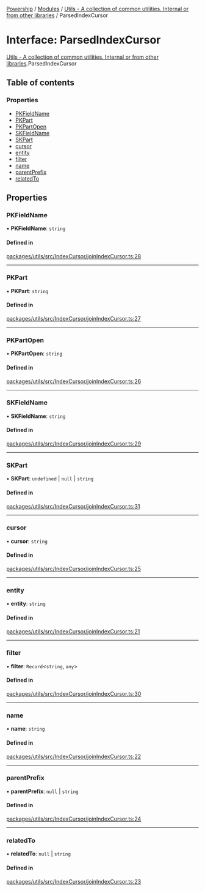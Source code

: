 [Powership](../README.md) / [Modules](../modules.md) / [Utils - A collection of common utilities. Internal or from other libraries](../modules/Utils___A_collection_of_common_utilities__Internal_or_from_other_libraries.md) / ParsedIndexCursor

# Interface: ParsedIndexCursor

[Utils - A collection of common utilities. Internal or from other libraries](../modules/Utils___A_collection_of_common_utilities__Internal_or_from_other_libraries.md).ParsedIndexCursor

## Table of contents

### Properties

- [PKFieldName](Utils___A_collection_of_common_utilities__Internal_or_from_other_libraries.ParsedIndexCursor.md#pkfieldname)
- [PKPart](Utils___A_collection_of_common_utilities__Internal_or_from_other_libraries.ParsedIndexCursor.md#pkpart)
- [PKPartOpen](Utils___A_collection_of_common_utilities__Internal_or_from_other_libraries.ParsedIndexCursor.md#pkpartopen)
- [SKFieldName](Utils___A_collection_of_common_utilities__Internal_or_from_other_libraries.ParsedIndexCursor.md#skfieldname)
- [SKPart](Utils___A_collection_of_common_utilities__Internal_or_from_other_libraries.ParsedIndexCursor.md#skpart)
- [cursor](Utils___A_collection_of_common_utilities__Internal_or_from_other_libraries.ParsedIndexCursor.md#cursor)
- [entity](Utils___A_collection_of_common_utilities__Internal_or_from_other_libraries.ParsedIndexCursor.md#entity)
- [filter](Utils___A_collection_of_common_utilities__Internal_or_from_other_libraries.ParsedIndexCursor.md#filter)
- [name](Utils___A_collection_of_common_utilities__Internal_or_from_other_libraries.ParsedIndexCursor.md#name)
- [parentPrefix](Utils___A_collection_of_common_utilities__Internal_or_from_other_libraries.ParsedIndexCursor.md#parentprefix)
- [relatedTo](Utils___A_collection_of_common_utilities__Internal_or_from_other_libraries.ParsedIndexCursor.md#relatedto)

## Properties

### PKFieldName

• **PKFieldName**: `string`

#### Defined in

[packages/utils/src/IndexCursor/joinIndexCursor.ts:28](https://github.com/antoniopresto/powership/blob/2672a73/packages/utils/src/IndexCursor/joinIndexCursor.ts#L28)

___

### PKPart

• **PKPart**: `string`

#### Defined in

[packages/utils/src/IndexCursor/joinIndexCursor.ts:27](https://github.com/antoniopresto/powership/blob/2672a73/packages/utils/src/IndexCursor/joinIndexCursor.ts#L27)

___

### PKPartOpen

• **PKPartOpen**: `string`

#### Defined in

[packages/utils/src/IndexCursor/joinIndexCursor.ts:26](https://github.com/antoniopresto/powership/blob/2672a73/packages/utils/src/IndexCursor/joinIndexCursor.ts#L26)

___

### SKFieldName

• **SKFieldName**: `string`

#### Defined in

[packages/utils/src/IndexCursor/joinIndexCursor.ts:29](https://github.com/antoniopresto/powership/blob/2672a73/packages/utils/src/IndexCursor/joinIndexCursor.ts#L29)

___

### SKPart

• **SKPart**: `undefined` \| ``null`` \| `string`

#### Defined in

[packages/utils/src/IndexCursor/joinIndexCursor.ts:31](https://github.com/antoniopresto/powership/blob/2672a73/packages/utils/src/IndexCursor/joinIndexCursor.ts#L31)

___

### cursor

• **cursor**: `string`

#### Defined in

[packages/utils/src/IndexCursor/joinIndexCursor.ts:25](https://github.com/antoniopresto/powership/blob/2672a73/packages/utils/src/IndexCursor/joinIndexCursor.ts#L25)

___

### entity

• **entity**: `string`

#### Defined in

[packages/utils/src/IndexCursor/joinIndexCursor.ts:21](https://github.com/antoniopresto/powership/blob/2672a73/packages/utils/src/IndexCursor/joinIndexCursor.ts#L21)

___

### filter

• **filter**: `Record`<`string`, `any`\>

#### Defined in

[packages/utils/src/IndexCursor/joinIndexCursor.ts:30](https://github.com/antoniopresto/powership/blob/2672a73/packages/utils/src/IndexCursor/joinIndexCursor.ts#L30)

___

### name

• **name**: `string`

#### Defined in

[packages/utils/src/IndexCursor/joinIndexCursor.ts:22](https://github.com/antoniopresto/powership/blob/2672a73/packages/utils/src/IndexCursor/joinIndexCursor.ts#L22)

___

### parentPrefix

• **parentPrefix**: ``null`` \| `string`

#### Defined in

[packages/utils/src/IndexCursor/joinIndexCursor.ts:24](https://github.com/antoniopresto/powership/blob/2672a73/packages/utils/src/IndexCursor/joinIndexCursor.ts#L24)

___

### relatedTo

• **relatedTo**: ``null`` \| `string`

#### Defined in

[packages/utils/src/IndexCursor/joinIndexCursor.ts:23](https://github.com/antoniopresto/powership/blob/2672a73/packages/utils/src/IndexCursor/joinIndexCursor.ts#L23)
